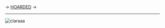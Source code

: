 -> [HOARDED](https://rentry.co/angelstruck) ->

***
![claraaa](https://cdn.discordapp.com/attachments/852782813186490408/1107172523487023225/image0.gif)